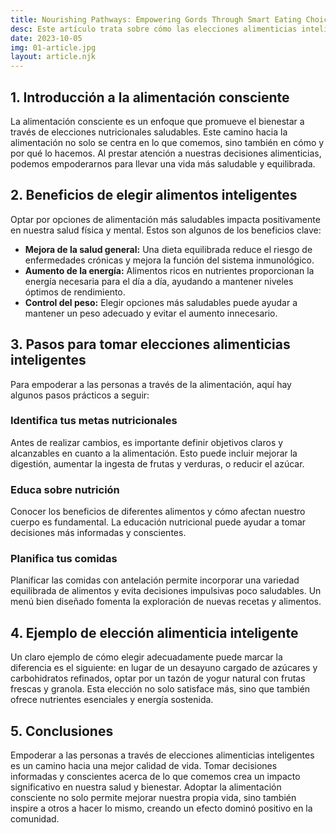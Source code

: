 ```yaml
---
title: Nourishing Pathways: Empowering Gords Through Smart Eating Choices  
desc: Este artículo trata sobre cómo las elecciones alimenticias inteligentes pueden empoderar a las personas, contribuyendo a su bienestar y salud. A través de un enfoque consciente hacia la nutrición, se puede mejorar la calidad de vida.  
date: 2023-10-05  
img: 01-article.jpg  
layout: article.njk  
---
```


<h2>1. Introducción a la alimentación consciente</h2>  
<p>La alimentación consciente es un enfoque que promueve el bienestar a través de elecciones nutricionales saludables. Este camino hacia la alimentación no solo se centra en lo que comemos, sino también en cómo y por qué lo hacemos. Al prestar atención a nuestras decisiones alimenticias, podemos empoderarnos para llevar una vida más saludable y equilibrada.</p>  

<h2>2. Beneficios de elegir alimentos inteligentes</h2>  
<p>Optar por opciones de alimentación más saludables impacta positivamente en nuestra salud física y mental. Estos son algunos de los beneficios clave:</p>  
<ul>  
  <li><strong>Mejora de la salud general:</strong> Una dieta equilibrada reduce el riesgo de enfermedades crónicas y mejora la función del sistema inmunológico.</li>  
  <li><strong>Aumento de la energía:</strong> Alimentos ricos en nutrientes proporcionan la energía necesaria para el día a día, ayudando a mantener niveles óptimos de rendimiento.</li>  
  <li><strong>Control del peso:</strong> Elegir opciones más saludables puede ayudar a mantener un peso adecuado y evitar el aumento innecesario.</li>  
</ul>  

<h2>3. Pasos para tomar elecciones alimenticias inteligentes</h2>  
<p>Para empoderar a las personas a través de la alimentación, aquí hay algunos pasos prácticos a seguir:</p>  
<h3>Identifica tus metas nutricionales</h3>  
<p>Antes de realizar cambios, es importante definir objetivos claros y alcanzables en cuanto a la alimentación. Esto puede incluir mejorar la digestión, aumentar la ingesta de frutas y verduras, o reducir el azúcar.</p>  

<h3>Educa sobre nutrición</h3>  
<p>Conocer los beneficios de diferentes alimentos y cómo afectan nuestro cuerpo es fundamental. La educación nutricional puede ayudar a tomar decisiones más informadas y conscientes.</p>  

<h3>Planifica tus comidas</h3>  
<p>Planificar las comidas con antelación permite incorporar una variedad equilibrada de alimentos y evita decisiones impulsivas poco saludables. Un menú bien diseñado fomenta la exploración de nuevas recetas y alimentos.</p>  

<h2>4. Ejemplo de elección alimenticia inteligente</h2>  
<p>Un claro ejemplo de cómo elegir adecuadamente puede marcar la diferencia es el siguiente: en lugar de un desayuno cargado de azúcares y carbohidratos refinados, optar por un tazón de yogur natural con frutas frescas y granola. Esta elección no solo satisface más, sino que también ofrece nutrientes esenciales y energía sostenida.</p>  

<h2>5. Conclusiones</h2>  
<p>Empoderar a las personas a través de elecciones alimenticias inteligentes es un camino hacia una mejor calidad de vida. Tomar decisiones informadas y conscientes acerca de lo que comemos crea un impacto significativo en nuestra salud y bienestar. Adoptar la alimentación consciente no solo permite mejorar nuestra propia vida, sino también inspire a otros a hacer lo mismo, creando un efecto dominó positivo en la comunidad.</p>
